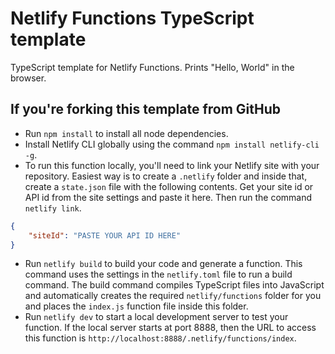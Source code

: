 # Netlify Functions TypeScript template

TypeScript template for Netlify Functions. Prints "Hello, World" in the browser.

## If you're forking this template from GitHub

- Run `npm install` to install all node dependencies.
- Install Netlify CLI globally using the command `npm install netlify-cli -g`.
- To run this function locally, you'll need to link your Netlify site with your repository. Easiest way is to create a `.netlify` folder and inside that, create a `state.json` file with the following contents. Get your site id or API id from the site settings and paste it here. Then run the command `netlify link`.

```json
{
	"siteId": "PASTE YOUR API ID HERE"
}
```

- Run `netlify build` to build your code and generate a function. This command uses the settings in the `netlify.toml` file to run a build command. The build command compiles TypeScript files into JavaScript and automatically creates the required `netlify/functions` folder for you and places the `index.js` function file inside this folder.
- Run `netlify dev` to start a local development server to test your function. If the local server starts at port 8888, then the URL to access this function is `http://localhost:8888/.netlify/functions/index`.
